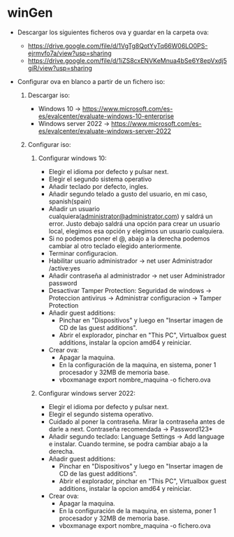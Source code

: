 # winGen
 
- Descargar los siguientes ficheros ova y guardar en la carpeta ova:

	- https://drive.google.com/file/d/1VgTg8QotYyTq66W06LO0PS-ejrmvfo7a/view?usp=sharing
	- https://drive.google.com/file/d/1iZS8cxENVKeMnua4bSe6Y8epVxdj5giR/view?usp=sharing

- Configurar ova en blanco a partir de un fichero iso:
	1. Descargar iso:
		- Windows 10 -> https://www.microsoft.com/es-es/evalcenter/evaluate-windows-10-enterprise
		- Windows server 2022 -> https://www.microsoft.com/es-es/evalcenter/evaluate-windows-server-2022
	
	2. Configurar iso:
		1. Configurar windows 10:
			- Elegir el idioma por defecto y pulsar next.
			- Elegir el segundo sistema operativo
			- Añadir teclado por defecto, ingles.
			- Añadir segundo telado a gusto del usuario, en mi caso, spanish(spain)
			- Añadir un usuario cualquiera(administrator@administrator.com) y saldrá un error. Justo debajo saldrá una opción para crear un usuario local, elegimos esa opción y elegimos un usuario cualquiera.
			- Si no podemos poner el @, abajo a la derecha podemos cambiar al otro teclado elegido anteriormente.
			- Terminar configuracion.
			- Habilitar usuario administrador -> net user Administrador /active:yes 
			- Añadir contraseña al administrador -> net user Administrador password
			- Desactivar Tamper Protection: Seguridad de windows -> Proteccion antivirus -> Administrar configuracion -> Tamper Protection
			- Añadir guest additions:
				- Pinchar en "Dispositivos" y luego en "Insertar imagen de CD de las guest additions".
				- Abrir el explorador, pinchar en "This PC", Virtualbox guest additions, instalar la opcion amd64 y reiniciar.
			- Crear ova:
				- Apagar la maquina.
				- En la configuración de la maquina, en sistema, poner 1 procesador y 32MB de memoria base. 
				- vboxmanage export nombre_maquina -o fichero.ova
		
		2. Configurar windows server 2022:
			- Elegir el idioma por defecto y pulsar next.
			- Elegir el segundo sistema operativo.
			- Cuidado al poner la contraseña. Mirar la contraseña antes de darle a next. Contraseña recomendada -> Password123*
			- Añadir segundo teclado: Language Settings -> Add language e instalar. Cuando termine, se podra cambiar abajo a la derecha.
			- Añadir guest additions:
				- Pinchar en "Dispositivos" y luego en "Insertar imagen de CD de las guest additions".
				- Abrir el explorador, pinchar en "This PC", Virtualbox guest additions, instalar la opcion amd64 y reiniciar.
			- Crear ova:
				- Apagar la maquina.
				- En la configuración de la maquina, en sistema, poner 1 procesador y 32MB de memoria base. 
				- vboxmanage export nombre_maquina -o fichero.ova
		
		
		
		
